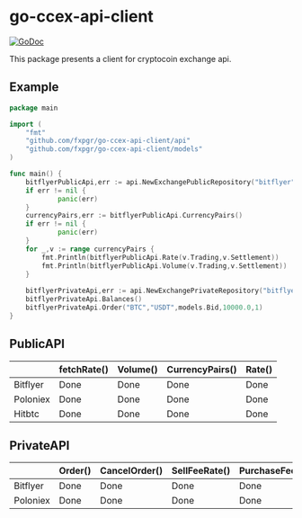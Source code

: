 # go-ccex-api-client

[![GoDoc](https://img.shields.io/badge/api-Godoc-blue.svg?style=flat-square)](https://godoc.org/github.com/airking05/go-ccex-api-client)

This package presents a client for cryptocoin exchange api.

## Example

```go
package main

import (
	"fmt"
	"github.com/fxpgr/go-ccex-api-client/api"
	"github.com/fxpgr/go-ccex-api-client/models"
)

func main() {
	bitflyerPublicApi,err := api.NewExchangePublicRepository("bitflyer")
	if err != nil {
    		panic(err)
    }
    currencyPairs,err := bitflyerPublicApi.CurrencyPairs()
    if err != nil {
    		panic(err)
    }
    for _,v := range currencyPairs {
    	fmt.Println(bitflyerPublicApi.Rate(v.Trading,v.Settlement))
    	fmt.Println(bitflyerPublicApi.Volume(v.Trading,v.Settlement))
    }
    
    bitflyerPrivateApi,err := api.NewExchangePrivateRepository("bitflyer","APIKEY","SECRETKEY")
    bitflyerPrivateApi.Balances()
    bitflyerPrivateApi.Order("BTC","USDT",models.Bid,10000.0,1)
}
```

## PublicAPI

|          | fetchRate() | Volume() | CurrencyPairs() | Rate() |
|----------|-------------|----------|-----------------|--------|
| Bitflyer | Done        | Done     | Done            | Done   |
| Poloniex | Done        | Done     | Done            | Done   |
| Hitbtc   | Done        | Done     | Done            | Done   |

## PrivateAPI

|          | Order() | CancelOrder() | SellFeeRate() | PurchaseFeeRate() | Balances() | CompleteBalances() | ActiveOrders() | TransferFee() | Transfer() | Address() |
|----------|---------|---------------|---------------|-------------------|------------|--------------------|----------------|---------------|------------|-----------|
| Bitflyer | Done    | Done          | Done          | Done              | Done       | Done               | Done           | Done          | Done       | Done      |
| Poloniex | Done    | Done          | Done          | Done              | Done       | Done               | Done           | Done          | Done       | Done      |